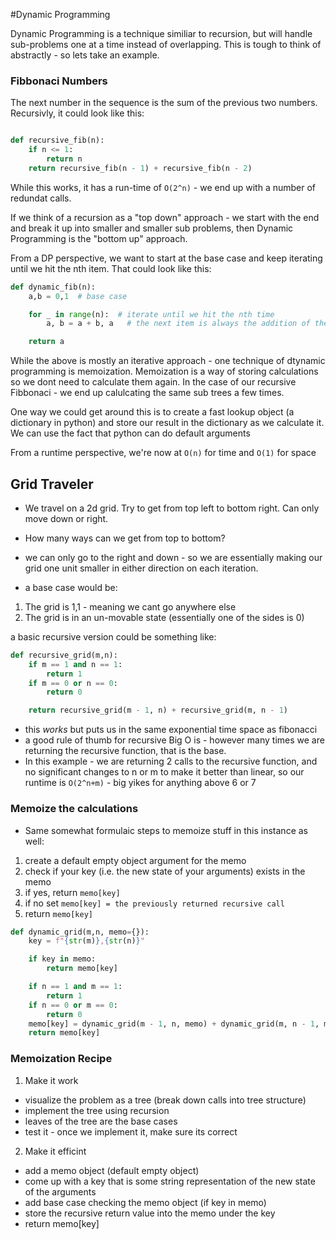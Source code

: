 #Dynamic Programming 

Dynamic Programming is a technique similiar to recursion, but will handle sub-problems one at a time instead of overlapping. 
This is tough to think of abstractly - so lets take an example. 

### Fibbonaci Numbers 

The next number in the sequence is the sum of the previous two numbers. 
Recursivly, it could look like this: 

```python 

def recursive_fib(n):
    if n <= 1:
        return n 
    return recursive_fib(n - 1) + recursive_fib(n - 2)

```
While this works, it has a run-time of `O(2^n)` - we end up with a number of redundat calls. 

If we think of a recursion as a "top down" approach - we start with the end and break it up into smaller and smaller sub problems, then Dynamic Programming is the "bottom up" approach. 

From a DP perspective, we want to start at the base case and keep iterating until we hit the nth item. 
That could look like this: 

```python
def dynamic_fib(n):
    a,b = 0,1  # base case 

    for _ in range(n):  # iterate until we hit the nth time 
        a, b = a + b, a   # the next item is always the addition of the previous two  

    return a 
```

While the above is mostly an iterative approach - one technique of dtynamic programming is memoization. 
Memoization is a way of storing calculations so we dont need to calculate them again. In the case of our recursive Fibbonaci - we end up calulcating the same sub trees a few times.

One way we could get around this is to create a fast lookup object (a dictionary in python) and store our result in the dictionary as we calculate it. We can use the fact that python can do default arguments 

From a runtime perspective, we're now at `O(n)` for time and `O(1)` for space 


## Grid Traveler 

- We travel on a 2d grid. Try to get from top left to bottom right. Can only move down or right. 
- How many ways can we get from top to bottom? 

- we can only go to the right and down - so we are essentially making our grid one unit smaller in either direction on each iteration. 
- a base case would be: 
1. The grid is 1,1 - meaning we cant go anywhere else 
2. The grid is in an un-movable state (essentially one of the sides is 0)

a basic recursive version could be something like: 


```python 
def recursive_grid(m,n):
    if m == 1 and n == 1: 
        return 1 
    if m == 0 or n == 0:
        return 0

    return recursive_grid(m - 1, n) + recursive_grid(m, n - 1)
```
- this _works_ but puts us in the same exponential time space as fibonacci
- a good rule of thumb for recursive Big O is - however many times we are returning the recursive function, that is the base. 
- In this example - we are returning 2 calls to the recursive function, and no significant changes to n or m to make it better than linear, so our runtime is `O(2^n+m)` - big yikes for anything above 6 or 7 

### Memoize the calculations 
- Same somewhat formulaic steps to memoize stuff in this instance as well:
1. create a default empty object argument for the memo 
2. check if your key (i.e. the new state of your arguments) exists in the memo 
3. if yes, return `memo[key]`
4. if no set `memo[key] = the previously returned recursive call` 
5. return `memo[key]`


```python 
def dynamic_grid(m,n, memo={}):
    key = f"{str(m)},{str(n)}"

    if key in memo: 
        return memo[key]

    if n == 1 and m == 1:
        return 1 
    if n == 0 or m == 0:
        return 0 
    memo[key] = dynamic_grid(m - 1, n, memo) + dynamic_grid(m, n - 1, memo)
    return memo[key]
```


### Memoization Recipe
1. Make it work 
- visualize the problem as a tree (break down calls into tree structure)
- implement the tree using recursion 
- leaves of the tree are the base cases 
- test it - once we implement it, make sure its correct

2. Make it efficint 
- add a memo object (default empty object)
- come up with a key that is some string representation of the new state of the arguments 
- add base case checking the memo object (if key in memo)
- store the recursive return value into the memo under the key 
- return memo[key]





